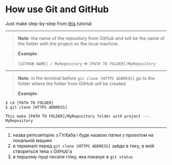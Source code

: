 # How use Git and GitHub

Just make step-by-step from [this](https://www.freecodecamp.org/news/a-beginners-guide-to-git-how-to-create-your-first-github-project-c3ff53f56861/) tutorial

---

> **Note**: the name of the repository from GitHub and will be the name of the folder with the project on the local machine.

> **Example**: 

>`[GITHUB NAME] / MyRepository` => `[PATH TO FOLDER]/MyRepository` 

---

> **Note**: in the terminal before `git clone [HTTPS ADDRESS]` go to the folder where the folder from GitHub will be created

> **Example**: 

```
$ cd [PATH TO FOLDER]
$ git clone [HTTPS ADDRESS]

This make [PATH TO FOLDER]/MyRepository folder with project --- MyRepository
```

---


1. назва репозиторію з ГітХаба і буде назвою папки з проєктом на локальній машині
2. в терміналі перед `git clone [HTTPS ADDRESS]` зайди в теку, в якій створиться тека з GitHub'а 
3. в першому пуші писати гілку, яка показує в `git status`

